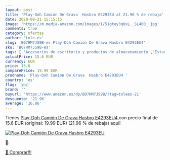 ```yaml
---
layout: post
title: 'Play-Doh Camión De Grava  Hasbro E4293EU al 21.96 % de rebaja'
date: 2020-09-21 15:15:15
image: 'https://m.media-amazon.com/images/I/51gtey3qOxL._SL400_.jpg'
comments: true
category: ofertas
author: 'tole.es'
slug: 'B07HM7JS9B-es Play-Doh Camión De Grava Hasbro E4293EU4'
sku: 'B07HM7JS9B-es'
tags: [ 'Accesorios de escritorio y productos de almacenamiento','Estuches escolares','Herramientas de mano para jardinería','Jardinería','Jardín','Material de oficina','Materiales, organizadores y dispensadores de escritorio','Oficina y papelería','Tijeras de podar para jardinería','play-doh', ]
actualPrice: 15.6 EUR
currency: EUR
price: 15.6
comparePrice: 19.99 EUR
prodname: 'Play-Doh Camión De Grava  Hasbro E4293EU4 '
country: 'es'
flag: '🇪🇸'
brand: ''
buyurl: 'https://www.amazon.es/dp/B07HM7JS9B/?tag=tolees-21'
descuento: '21.96'
average: '16.86'
---
```


Tienes [Play-Doh Camión De Grava  Hasbro E4293EU4 ](https://www.amazon.es/dp/B07HM7JS9B/?tag=tolees-21) con precio final de  15.6 EUR (original: 19.99 EUR) (21.96 %  de rebaja) aqui!

[![Play-Doh Camión De Grava  Hasbro E4293EU](https://m.media-amazon.com/images/I/51gtey3qOxL._SL400_.jpg)](https://www.amazon.es/dp/B07HM7JS9B/?tag=tolees-21)

🔎:


[🛒 Comprar!!!](https://www.amazon.es/dp/B07HM7JS9B/?tag=tolees-21)
